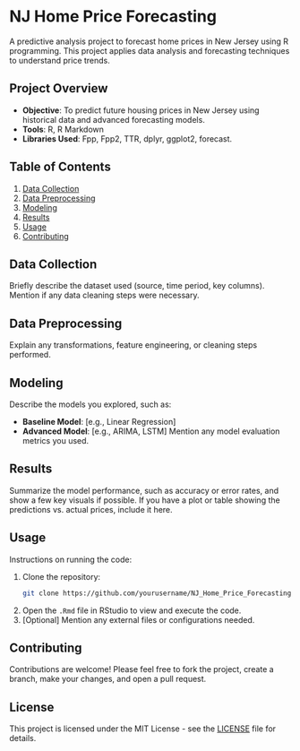 # NJ Home Price Forecasting

A predictive analysis project to forecast home prices in New Jersey using R programming. This project applies data analysis and forecasting techniques to understand price trends.

## Project Overview

- **Objective**: To predict future housing prices in New Jersey using historical data and advanced forecasting models.
- **Tools**: R, R Markdown
- **Libraries Used**: Fpp, Fpp2, TTR, dplyr, ggplot2, forecast.

## Table of Contents
1. [Data Collection](#data-collection)
2. [Data Preprocessing](#data-preprocessing)
3. [Modeling](#modeling)
4. [Results](#results)
5. [Usage](#usage)
6. [Contributing](#contributing)

## Data Collection

Briefly describe the dataset used (source, time period, key columns). Mention if any data cleaning steps were necessary.

## Data Preprocessing

Explain any transformations, feature engineering, or cleaning steps performed.

## Modeling

Describe the models you explored, such as:
- **Baseline Model**: [e.g., Linear Regression]
- **Advanced Model**: [e.g., ARIMA, LSTM]
Mention any model evaluation metrics you used.

## Results

Summarize the model performance, such as accuracy or error rates, and show a few key visuals if possible. If you have a plot or table showing the predictions vs. actual prices, include it here.

## Usage

Instructions on running the code:
1. Clone the repository:
    ```bash
    git clone https://github.com/yourusername/NJ_Home_Price_Forecasting.git
    ```
2. Open the `.Rmd` file in RStudio to view and execute the code.
3. [Optional] Mention any external files or configurations needed.

## Contributing

Contributions are welcome! Please feel free to fork the project, create a branch, make your changes, and open a pull request.

## License

This project is licensed under the MIT License - see the [LICENSE](LICENSE) file for details.

